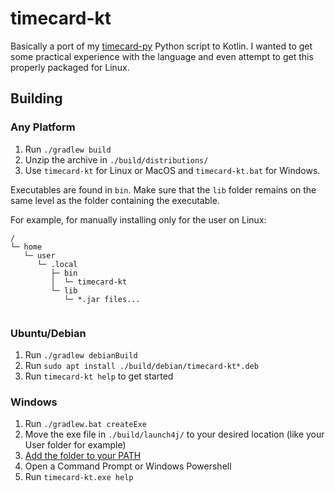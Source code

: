 # timecard-kt
Basically a port of my [timecard-py](https://github.com/Stephen-Hamilton-C/timecard-py) Python script to Kotlin. I wanted to get some practical experience with the language and even attempt to get this properly packaged for Linux.

## Building

### Any Platform 
1. Run `./gradlew build`
2. Unzip the archive in `./build/distributions/`
3. Use `timecard-kt` for Linux or MacOS and `timecard-kt.bat` for Windows.

Executables are found in `bin`. Make sure that the `lib` folder remains on the same level as the folder containing the executable.

For example, for manually installing only for the user on Linux:

```
/
└─ home
   └─ user
      └─ .local
         ├─ bin
         │  └─ timecard-kt
         └─ lib
            └─ *.jar files...
   
```

### Ubuntu/Debian
1. Run `./gradlew debianBuild`
2. Run `sudo apt install ./build/debian/timecard-kt*.deb`
3. Run `timecard-kt help` to get started

### Windows
1. Run `./gradlew.bat createExe`
2. Move the exe file in `./build/launch4j/` to your desired location (like your User folder for example)
3. [Add the folder to your PATH](https://www.architectryan.com/2018/03/17/add-to-the-path-on-windows-10/)
4. Open a Command Prompt or Windows Powershell
5. Run `timecard-kt.exe help`
